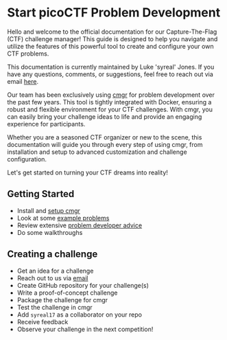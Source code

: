 # Start picoCTF Problem Development

Hello and welcome to the official documentation for our Capture-The-Flag (CTF)
challenge manager! This guide is designed to help you navigate and utilize the
features of this powerful tool to create and configure your own CTF problems.

This documentation is currently maintained by Luke 'syreal' Jones. If you have
any questions, comments, or suggestions, feel free to reach out via email
[here](mailto:other@picoctf.org).

Our team has been exclusively using
[cmgr](https://github.com/picoCTF/cmgr/releases/latest) for problem development
over the past few years. This tool is tightly integrated with Docker, ensuring a
robust and flexible environment for your CTF challenges. With cmgr, you can
easily bring your challenge ideas to life and provide an engaging experience for
participants.

Whether you are a seasoned CTF organizer or new to the scene, this documentation
will guide you through every step of using cmgr, from installation and setup to
advanced customization and challenge configuration.

Let's get started on turning your CTF dreams into reality!

## Getting Started

- Install and [setup cmgr](/setup-cmgr.md)
- Look at some [example problems](/example-problems/)
- Review extensive [problem developer advice](/dev-advice.md)
- Do some walkthroughs

## Creating a challenge

- Get an idea for a challenge
- Reach out to us via [email](mailto:other@picoctf.org)
- Create GitHub repository for your challenge(s)
- Write a proof-of-concept challenge
- Package the challenge for cmgr
- Test the challenge in cmgr
- Add `syreal17` as a collaborator on your repo
- Receive feedback
- Observe your challenge in the next competition!
